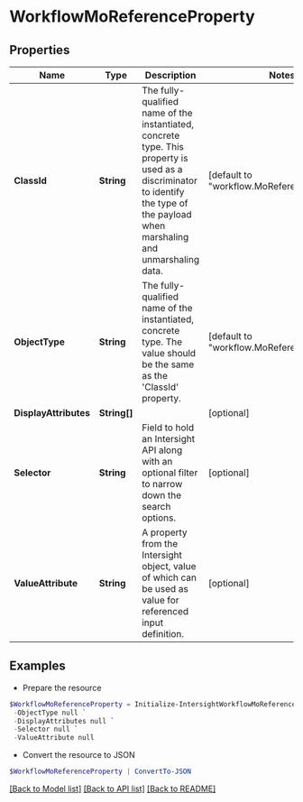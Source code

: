 # WorkflowMoReferenceProperty
## Properties

Name | Type | Description | Notes
------------ | ------------- | ------------- | -------------
**ClassId** | **String** | The fully-qualified name of the instantiated, concrete type. This property is used as a discriminator to identify the type of the payload when marshaling and unmarshaling data. | [default to "workflow.MoReferenceProperty"]
**ObjectType** | **String** | The fully-qualified name of the instantiated, concrete type. The value should be the same as the &#39;ClassId&#39; property. | [default to "workflow.MoReferenceProperty"]
**DisplayAttributes** | **String[]** |  | [optional] 
**Selector** | **String** | Field to hold an Intersight API along with an optional filter to narrow down the search options. | [optional] 
**ValueAttribute** | **String** | A property from the Intersight object, value of which can be used as value for referenced input definition. | [optional] 

## Examples

- Prepare the resource
```powershell
$WorkflowMoReferenceProperty = Initialize-IntersightWorkflowMoReferenceProperty  -ClassId null `
 -ObjectType null `
 -DisplayAttributes null `
 -Selector null `
 -ValueAttribute null
```

- Convert the resource to JSON
```powershell
$WorkflowMoReferenceProperty | ConvertTo-JSON
```

[[Back to Model list]](../README.md#documentation-for-models) [[Back to API list]](../README.md#documentation-for-api-endpoints) [[Back to README]](../README.md)

